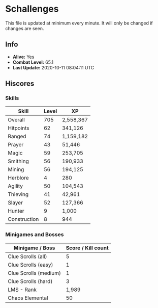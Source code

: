 # Schallenges

This file is updated at minimum every minute. It will only be changed if changes are seen.

## Info

 - **Alive:** Yes
 - **Combat Level:** 65.1
 - **Last Update:** 2020-10-11 08:04:11 UTC

## Hiscores

### Skills

| Skill | Level | XP |
|--|--|--|
| Overall | 705 | 2,558,367 |
| Hitpoints | 62 | 341,126 |
| Ranged | 74 | 1,159,182 |
| Prayer | 43 | 51,446 |
| Magic | 59 | 253,705 |
| Smithing | 56 | 190,933 |
| Mining | 56 | 194,125 |
| Herblore | 4 | 280 |
| Agility | 50 | 104,543 |
| Thieving | 41 | 42,961 |
| Slayer | 52 | 127,366 |
| Hunter | 9 | 1,000 |
| Construction | 8 | 944 |

### Minigames and Bosses

| Minigame / Boss | Score / Kill count |
|--|--|
| Clue Scrolls (all) | 5 |
| Clue Scrolls (easy) | 1 |
| Clue Scrolls (medium) | 1 |
| Clue Scrolls (hard) | 3 |
| LMS - Rank | 1,989 |
| Chaos Elemental | 50 |
